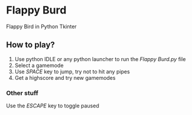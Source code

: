 # Flappy Burd
Flappy Bird in Python Tkinter

## How to play?
1. Use python IDLE or any python launcher to run the _Flappy Burd.py_ file
2. Select a gamemode
3. Use _SPACE_ key to jump, try not to hit any pipes
4. Get a highscore and try new gamemodes

### Other stuff
Use the _ESCAPE_ key to toggle paused

